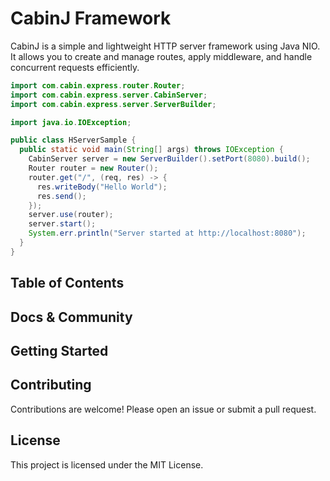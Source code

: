 # CabinJ Framework

CabinJ is a simple and lightweight HTTP server framework using Java NIO. It allows you to create and manage routes, apply middleware, and handle concurrent requests efficiently.

```java
import com.cabin.express.router.Router;
import com.cabin.express.server.CabinServer;
import com.cabin.express.server.ServerBuilder;

import java.io.IOException;

public class HServerSample {
  public static void main(String[] args) throws IOException {
    CabinServer server = new ServerBuilder().setPort(8080).build();
    Router router = new Router();
    router.get("/", (req, res) -> {
      res.writeBody("Hello World");
      res.send();
    });
    server.use(router);
    server.start();
    System.err.println("Server started at http://localhost:8080");
  }
}
```

## Table of Contents

## Docs & Community

## Getting Started

## Contributing

Contributions are welcome! Please open an issue or submit a pull request.

## License

This project is licensed under the MIT License.